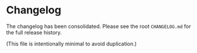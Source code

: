 # Changelog

The changelog has been consolidated. Please see the root `CHANGELOG.md` for the full release history.

(This file is intentionally minimal to avoid duplication.)
